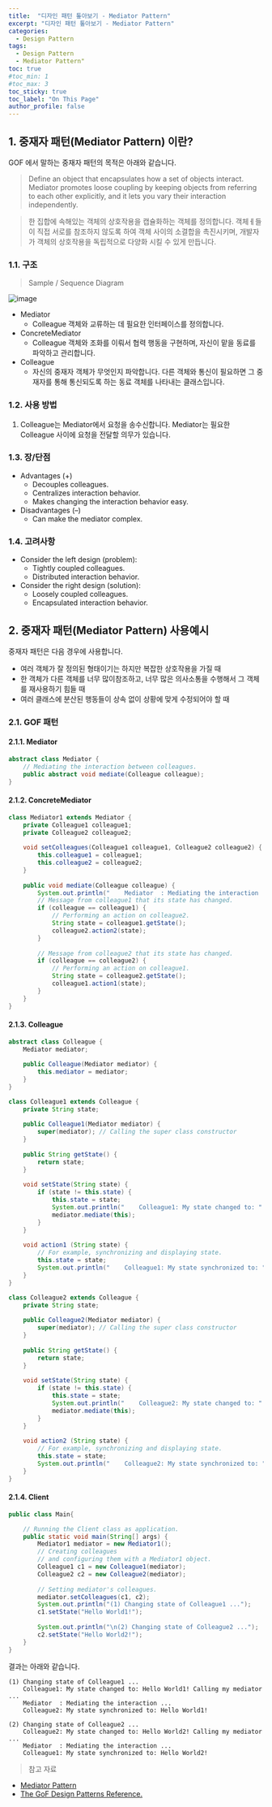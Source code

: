 ```yaml
---
title:  "디자인 패턴 톺아보기 - Mediator Pattern"
excerpt: "디자인 패턴 톺아보기 - Mediator Pattern"
categories:
  - Design Pattern
tags:
  - Design Pattern
  - Mediator Pattern"
toc: true
#toc_min: 1
#toc_max: 3
toc_sticky: true
toc_label: "On This Page"
author_profile: false
---
```


## 1. 중재자 패턴(Mediator Pattern) 이란?

GOF 에서 말하는 중재자 패턴의 목적은 아래와 같습니다.

> Define an object that encapsulates how a set of objects interact. Mediator promotes loose coupling by keeping objects from referring to each other explicitly, and it lets you vary their interaction independently.

> 한 집합에 속해있는 객체의 상호작용을 캡슐화하는 객체를 정의합니다. 객체ㅔ들이 직접 서로를 참조하지 않도록 하여 객체 사이의 소결합을 촉진시키며, 개발자가 객체의 상호작용을 독립적으로 다양화 시킬 수 있게 만듭니다.

### 1.1. 구조

> Sample / Sequence Diagram

![image](/assets/images/design_pattern/mediator_pattern.png)

* Mediator
  * Colleague 객체와 교류하는 데 필요한 인터페이스를 정의합니다.
* ConcreteMediator
  * Colleague 객체와 조화를 이뤄서 협력 행동을 구현하며, 자신이 맡을 동료를 파악하고 관리합니다.
* Colleague
  * 자신의 중재자 객체가 무엇인지 파악합니다. 다른 객체와 통신이 필요하면 그 중재자를 통해 통신되도록 하는 동료 객체를 나타내는 클래스입니다.
  
### 1.2. 사용 방법

1. Colleague는 Mediator에서 요청을 송수신합니다. Mediator는 필요한 Colleague 사이에 요청을 전달할 의무가 있습니다.
  
### 1.3. 장/단점

* Advantages (+)
    * Decouples colleagues.
    * Centralizes interaction behavior.
    * Makes changing the interaction behavior easy.
* Disadvantages (–)
    * Can make the mediator complex.

### 1.4. 고려사항

* Consider the left design (problem):
    * Tightly coupled colleagues.
    * Distributed interaction behavior.
* Consider the right design (solution):
    * Loosely coupled colleagues.
    * Encapsulated interaction behavior.

## 2. 중재자 패턴(Mediator Pattern) 사용예시

중재자 패턴은 다음 경우에 사용합니다.

* 여러 객체가 잘 정의된 형태이기는 하지만 복잡한 상호작용을 가질 때
* 한 객체가 다른 객체를 너무 많이참조하고, 너무 많은 의사소통을 수행해서 그 객체를 재사용하기 힘들 때
* 여러 클래스에 분산된 행동들이 상속 없이 상황에 맞게 수정되어야 할 때

### 2.1. GOF 패턴

#### 2.1.1. Mediator

```java
abstract class Mediator {
	// Mediating the interaction between colleagues.
	public abstract void mediate(Colleague colleague);
}
```

#### 2.1.2. ConcreteMediator

```java
class Mediator1 extends Mediator {
	private Colleague1 colleague1;
	private Colleague2 colleague2;
	
	void setColleagues(Colleague1 colleague1, Colleague2 colleague2) { 
		this.colleague1 = colleague1;
		this.colleague2 = colleague2;
	} 
	
	public void mediate(Colleague colleague) { 
		System.out.println("    Mediator  : Mediating the interaction ...");
		// Message from colleague1 that its state has changed.
		if (colleague == colleague1) {  
			// Performing an action on colleague2.
			String state = colleague1.getState();
			colleague2.action2(state);
		}
		
		// Message from colleague2 that its state has changed.
		if (colleague == colleague2) { 
			// Performing an action on colleague1.
			String state = colleague2.getState();
			colleague1.action1(state);
		} 
	} 
}
```

#### 2.1.3. Colleague

```java
abstract class Colleague {
	Mediator mediator;
	
	public Colleague(Mediator mediator) {
		this.mediator = mediator;
	}
}

class Colleague1 extends Colleague {
	private String state;
	
	public Colleague1(Mediator mediator) { 
		super(mediator); // Calling the super class constructor
	} 
	
	public String getState() { 
		return state;
	} 
	
	void setState(String state) { 
		if (state != this.state) { 
			this.state = state;
			System.out.println("    Colleague1: My state changed to: "  + this.state + " Calling my mediator ...");
			mediator.mediate(this);
		} 
	} 
	      
	void action1 (String state) { 
		// For example, synchronizing and displaying state. 
		this.state = state;
		System.out.println("    Colleague1: My state synchronized to: " + this.state);
	} 
}

class Colleague2 extends Colleague {
	private String state;
	
	public Colleague2(Mediator mediator) { 
		super(mediator); // Calling the super class constructor
	} 
	
	public String getState() { 
		return state;
	} 
	
	void setState(String state) { 
		if (state != this.state) { 
			this.state = state;
			System.out.println("    Colleague2: My state changed to: "  + this.state + " Calling my mediator ...");
			mediator.mediate(this);
		} 
	} 
	      
	void action2 (String state) { 
		// For example, synchronizing and displaying state. 
		this.state = state;
		System.out.println("    Colleague2: My state synchronized to: " + this.state);
	} 
}
```

#### 2.1.4. Client

```java
public class Main{

	// Running the Client class as application.
	public static void main(String[] args) {
		Mediator1 mediator = new Mediator1();
		// Creating colleagues 
		// and configuring them with a Mediator1 object. 
		Colleague1 c1 = new Colleague1(mediator);
		Colleague2 c2 = new Colleague2(mediator);
		
		// Setting mediator's colleagues.
		mediator.setColleagues(c1, c2);
		System.out.println("(1) Changing state of Colleague1 ...");
		c1.setState("Hello World1!");
		
		System.out.println("\n(2) Changing state of Colleague2 ...");
		c2.setState("Hello World2!");
	} 
}
```

결과는 아래와 같습니다.

```
(1) Changing state of Colleague1 ...
    Colleague1: My state changed to: Hello World1! Calling my mediator ...
    Mediator  : Mediating the interaction ...
    Colleague2: My state synchronized to: Hello World1!

(2) Changing state of Colleague2 ...
    Colleague2: My state changed to: Hello World2! Calling my mediator ...
    Mediator  : Mediating the interaction ...
    Colleague1: My state synchronized to: Hello World2!
```

> 참고 자료

* [Mediator Pattern](https://en.wikipedia.org/wiki/Mediator_pattern)
* [The GoF Design Patterns Reference.](http://w3sdesign.com/index0100.php)
